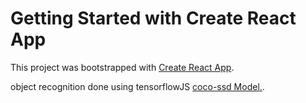 # Getting Started with Create React App

This project was bootstrapped with [Create React App](https://github.com/facebook/create-react-app).

object recognition done using tensorflowJS [coco-ssd Model.](https://github.com/tensorflow/tfjs-models/tree/master/coco-ssd).